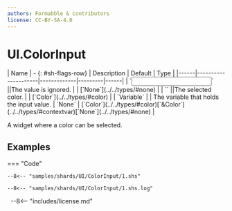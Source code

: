 ```yaml
---
authors: Formabble & contributors
license: CC-BY-SA-4.0
---
```



# UI.ColorInput

<div class="sh-parameters" markdown="1">
| Name | - {: #sh-flags-row} | Description | Default | Type |
|------|---------------------|-------------|---------|------|
| `<input>` ||The value is ignored. | | [`None`](../../types/#none) |
| `<output>` ||The selected color. | | [`Color`](../../types/#color) |
| `Variable` |  | The variable that holds the input value. | `None` | [`Color`](../../types/#color)[`&Color`](../../types/#contextvar)[`None`](../../types/#none) |

</div>

A widget where a color can be selected.

## Examples

=== "Code"

  ```x86asm linenums="1"
  --8<-- "samples/shards/UI/ColorInput/1.shs"
  ```

  ```
  --8<-- "samples/shards/UI/ColorInput/1.shs.log"
  ```
&nbsp;
--8<-- "includes/license.md"

